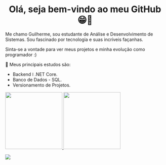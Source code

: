 <h1 align="center"> Olá, seja bem-vindo ao meu GitHub 😁👋</h1>
<p>Me chamo Guilherme, sou estudante de Análise e Desenvolvimento de Sistemas. Sou fascinado por tecnologia e suas incríveis façanhas.</p>
<p>Sinta-se a vontade para ver meus projetos e minha evolução como programador :)</p>

🧠 Meus principais estudos são:
-  Backend ǀ .NET Core.
-  Banco de Dados - SQL.
-  Versionamento de Projetos.  
  
  <a href="https://github.com/raabelo11">
  <img height="180em" src="https://github-readme-stats.vercel.app/api?username=raabelo11&show_icons=true&theme=dracula&include_all_commits=true&count_private=true"/>
  <img height="180em" src="https://github-readme-stats.vercel.app/api/top-langs/?username=raabelo11&layout=compact&langs_count=7&theme=dracula"/>
    
     
  
  <a href="https://www.linkedin.com/in/guilherme-lima-9a7b75171/" target="_blank"><img src="https://img.shields.io/badge/-LinkedIn-%230077B5?style=for-the-badge&logo=linkedin&logoColor=white" target="_blank"></a> 
 
  
    
    


 

